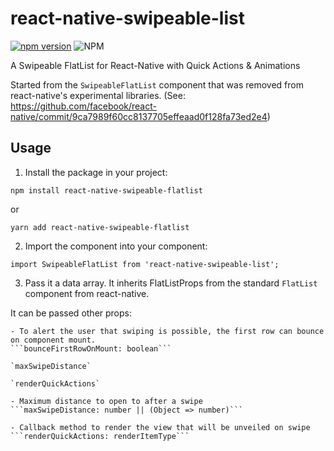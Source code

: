 # react-native-swipeable-list

[![npm version](https://badge.fury.io/js/react-native-swipeable-list.svg)](https://badge.fury.io/js/react-native-swipeable-list)
![NPM](https://img.shields.io/npm/l/react-native-swipeable-list?color=31%2C191%2C31)

A Swipeable FlatList for React-Native with Quick Actions &amp; Animations

Started from the `SwipeableFlatList` component that was removed from react-native's experimental libraries. (See: https://github.com/facebook/react-native/commit/9ca7989f60cc8137705effeaad0f128fa73ed2e4)

## Usage

1. Install the package in your project:

`npm install react-native-swipeable-flatlist`

or

`yarn add react-native-swipeable-flatlist`


2. Import the component into your component:

`import SwipeableFlatList from 'react-native-swipeable-list';`


3. Pass it a data array. It inherits FlatListProps from the standard `FlatList` component from react-native.

It can be passed other props:

    - To alert the user that swiping is possible, the first row can bounce on component mount.
    ```bounceFirstRowOnMount: boolean```

    `maxSwipeDistance`

    `renderQuickActions`

    - Maximum distance to open to after a swipe
    ```maxSwipeDistance: number || (Object => number)```

    - Callback method to render the view that will be unveiled on swipe
    ```renderQuickActions: renderItemType```
